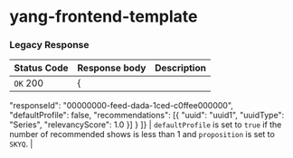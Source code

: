 # yang-frontend-template

### Legacy Response
| Status Code            | Response body     | Description     |
| ----------------------| ------------------ | ------------------ |
| `OK` 200    | {
"responseId": "00000000-feed-dada-1ced-c0ffee000000",
"defaultProfile": false,
"recommendations": [{
"uuid": "uuid1",
"uuidType": "Series",
"relevancyScore": 1.0
}]
}
]} | `defaultProfile` is set to `true` if the number of recommended shows is less than 1 and `proposition` is set to `SKYQ`.   |
